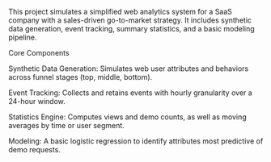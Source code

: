 This project simulates a simplified web analytics system for a SaaS company with a sales-driven go-to-market strategy. It includes synthetic data generation, event tracking, summary statistics, and a basic modeling pipeline.


Core Components

Synthetic Data Generation: Simulates web user attributes and behaviors across funnel stages (top, middle, bottom).

Event Tracking: Collects and retains events with hourly granularity over a 24-hour window.

Statistics Engine: Computes views and demo counts, as well as moving averages by time or user segment.

Modeling: A basic logistic regression to identify attributes most predictive of demo requests.
